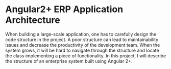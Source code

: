 # Angular2+ ERP Application Architecture
When building a large-scale application, one has to carefully design the code structure in the project. A poor structure can lead to maintainability issues and decrease the productivity of the development team. When the system grows, it will be hard to navigate through the structure and locate the class implementing a piece of functionality.
In this project, I will describe the structure of an enterprise system built using Angular 2+.
